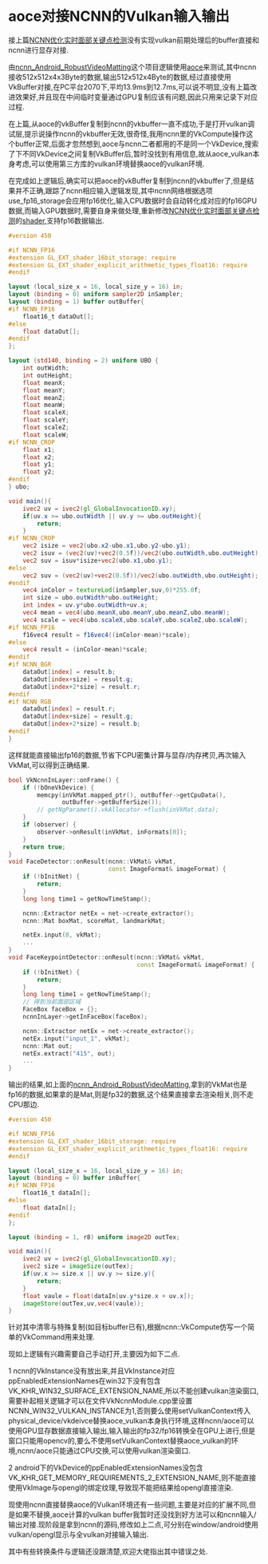 # aoce对接NCNN的Vulkan输入输出

接上篇[NCNN优化实时面部关键点检测](NCNN优化实时面部关键点检测.md)没有实现vulkan前期处理后的buffer直接和ncnn进行显存对接.

由[ncnn_Android_RobustVideoMatting](https://github.com/FeiGeChuanShu/ncnn_Android_RobustVideoMatting)这个项目逻辑使用[aoce](../../code/aoce_ncnn/VideoMatting.cpp)来测试,其中ncnn接收512x512x4x3Byte的数据,输出512x512x4Byte的数据,经过直接使用VkBuffer对接,在PC平台2070下,平均13.9ms到12.7ms,可以说不明显,没有上篇改进效果好,并且现在中间临时变量通过GPU复制应该有问题,因此只用来记录下对应过程.

在上篇,从aoce的vkBuffer复制到ncnn的vkbuffer一直不成功,于是打开vulkan调试层,提示说操作ncnn的vkbuffer无效,很奇怪,我用ncnn里的VkCompute操作这个buffer正常,后面才忽然想到,aoce与ncnn二者都用的不是同一个VkDevice,搜索了下不同VkDevice之间复制VkBuffer后,暂时没找到有用信息,故从aoce_vulkan本身考虑,可以使用第三方库的vulkan环境替换aoce的vulkan环境.

在完成如上逻辑后,确实可以把aoce的vkBuffer复制到ncnn的vkbuffer了,但是结果并不正确,跟踪了ncnn相应输入逻辑发现,其中ncnn网络根据选项use_fp16_storage会应用fp16优化,输入CPU数据时会自动转化成对应的fp16GPU数据,而输入GPU数据时,需要自身来做处理,重新修改[NCNN优化实时面部关键点检测](NCNN优化实时面部关键点检测.md)的[shader](https://github.com/xxxzhou/aoce/blob/master/glsl/source/ncnnInMat.comp),支持fp16数据输出.

```glsl
#version 450

#if NCNN_FP16
#extension GL_EXT_shader_16bit_storage: require
#extension GL_EXT_shader_explicit_arithmetic_types_float16: require
#endif

layout (local_size_x = 16, local_size_y = 16) in;
layout (binding = 0) uniform sampler2D inSampler;
layout (binding = 1) buffer outBuffer{
#if NCNN_FP16
    float16_t dataOut[]; 
#else
    float dataOut[];
#endif
};

layout (std140, binding = 2) uniform UBO {    
    int outWidth;
    int outHeight;
    float meanX;
    float meanY;
    float meanZ;
    float meanW;
    float scaleX;
    float scaleY;
    float scaleZ;
    float scaleW;
#if NCNN_CROP
    float x1;
    float x2;
    float y1;
    float y2;
#endif
} ubo;

void main(){
    ivec2 uv = ivec2(gl_GlobalInvocationID.xy);    
    if(uv.x >= ubo.outWidth || uv.y >= ubo.outHeight){
        return;
    }      
#if NCNN_CROP
    vec2 isize = vec2(ubo.x2-ubo.x1,ubo.y2-ubo.y1);
    vec2 isuv = (vec2(uv)+vec2(0.5f))/vec2(ubo.outWidth,ubo.outHeight); 
    vec2 suv = isuv*isize+vec2(ubo.x1,ubo.y1); 
#else
    vec2 suv = (vec2(uv)+vec2(0.5f))/vec2(ubo.outWidth,ubo.outHeight); 
#endif 
    vec4 inColor = textureLod(inSampler,suv,0)*255.0f;  
    int size = ubo.outWidth*ubo.outHeight;
    int index = uv.y*ubo.outWidth+uv.x;
    vec4 mean = vec4(ubo.meanX,ubo.meanY,ubo.meanZ,ubo.meanW);
    vec4 scale = vec4(ubo.scaleX,ubo.scaleY,ubo.scaleZ,ubo.scaleW);
#if NCNN_FP16    
    f16vec4 result = f16vec4((inColor-mean)*scale);
#else
    vec4 result = (inColor-mean)*scale;
#endif
#if NCNN_BGR    
    dataOut[index] = result.b;
    dataOut[index+size] = result.g;
    dataOut[index+2*size] = result.r;
#endif
#if NCNN_RGB
    dataOut[index] = result.r;
    dataOut[index+size] = result.g;
    dataOut[index+2*size] = result.b;
#endif
}
```

这样就能直接输出fp16的数据,节省下CPU密集计算与显存/内存拷贝,再次输入VkMat,可以得到正确结果.

``` c++
bool VkNcnnInLayer::onFrame() {
    if (!bOneVkDevice) {
        memcpy(inVkMat.mapped_ptr(), outBuffer->getCpuData(),
               outBuffer->getBufferSize());
        // getNgParamet().vkAllocator->flush(inVkMat.data);
    }
    if (observer) {
        observer->onResult(inVkMat, inFormats[0]);
    }
    return true;
}
void FaceDetector::onResult(ncnn::VkMat& vkMat,
                            const ImageFormat& imageFormat) {
    if (!bInitNet) {
        return;
    }
    long long time1 = getNowTimeStamp();

    ncnn::Extractor netEx = net->create_extractor();
    ncnn::Mat boxMat, scoreMat, landmarkMat;

    netEx.input(0, vkMat);
    ...
}    
void FaceKeypointDetector::onResult(ncnn::VkMat& vkMat,
                                    const ImageFormat& imageFormat) {
    if (!bInitNet) {
        return;
    }
    long long time1 = getNowTimeStamp();
    // 得到当前面部区域
    FaceBox faceBox = {};
    ncnnInLayer->getInFaceBox(faceBox);

    ncnn::Extractor netEx = net->create_extractor();
    netEx.input("input_1", vkMat);
    ncnn::Mat out;
    netEx.extract("415", out);
    ...
} 
```

输出的结果,如上面的[ncnn_Android_RobustVideoMatting](https://github.com/FeiGeChuanShu/ncnn_Android_RobustVideoMatting),拿到的VkMat也是fp16的数据,如果拿的是Mat,则是fp32的数据,这个结果直接拿去渲染相关,则不走CPU那边.

```glsl
#version 450

#if NCNN_FP16
#extension GL_EXT_shader_16bit_storage: require
#extension GL_EXT_shader_explicit_arithmetic_types_float16: require
#endif

layout (local_size_x = 16, local_size_y = 16) in;
layout (binding = 0) buffer inBuffer{
#if NCNN_FP16
    float16_t dataIn[]; 
#else
    float dataIn[];
#endif
};

layout (binding = 1, r8) uniform image2D outTex;

void main(){
    ivec2 uv = ivec2(gl_GlobalInvocationID.xy);
    ivec2 size = imageSize(outTex);
    if(uv.x >= size.x || uv.y >= size.y){
        return;
    } 
    float vaule = float(dataIn[uv.y*size.x + uv.x]);
    imageStore(outTex,uv,vec4(vaule));  
}
```

针对其中清零与特殊复制(如目标buffer已有),根据ncnn::VkCompute仿写一个简单的VkCommand用来处理.

现如上逻辑有兴趣需要自己手动打开,主要因为如下二点.

1 ncnn的VkInstance没有放出来,并且VkInstance对应ppEnabledExtensionNames在win32下没有包含VK_KHR_WIN32_SURFACE_EXTENSION_NAME,所以不能创建vulkan渲染窗口,需要补起相关逻辑才可以在文件VkNcnnModule.cpp里设置NCNN_WIN32_VULKAN_INSTANCE为1,否则要么使用setVulkanContext传入physical_device/vkdeivce替换aoce_vulkan本身执行环境,这样ncnn/aoce可以使用GPU显存数据直接输入输出,输入输出的fp32/fp16转换全在GPU上进行,但是窗口只能用opencv的,要么不使用setVulkanContext替换aoce_vulkan的环境,ncnn/aoce只能通过CPU交换,可以使用vulkan渲染窗口.

2 android下的VkDevice的ppEnabledExtensionNames没包含VK_KHR_GET_MEMORY_REQUIREMENTS_2_EXTENSION_NAME,则不能直接使用VkImage与opengl的绑定纹理,导致现不能把结果给opengl直接渲染.

现使用ncnn直接替换aoce的Vulkan环境还有一些问题,主要是对应的扩展不同,但是如果不替换,aoce计算的vulkan buffer我暂时还没找到好方法可以和ncnn输入/输出对接.现阶段是拿到ncnn的源码,修改如上二点,可分别在window/android使用vulkan/opengl显示与全vulkan对接输入输出.

其中有些转换条件与逻辑还没跟清楚,欢迎大佬指出其中错误之处.
